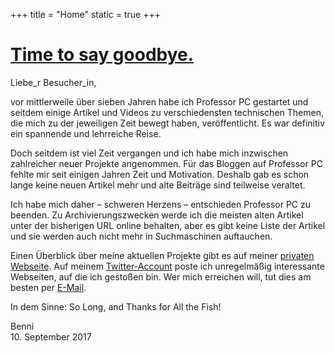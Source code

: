 +++
title = "Home"
static = true
+++

# <a class="rr" href="https://www.youtube.com/watch?v=63qtYi1nwcs">Time to say goodbye.</a>

Liebe_r Besucher_in,

vor mittlerweile über sieben Jahren habe ich Professor PC gestartet und seitdem einige Artikel und Videos zu verschiedensten technischen Themen, die mich zu der jeweiligen Zeit bewegt haben, veröffentlicht. Es war definitiv ein spannende und lehrreiche Reise.

Doch seitdem ist viel Zeit vergangen und ich habe mich inzwischen zahlreicher neuer Projekte angenommen. Für das Bloggen auf Professor PC fehlte mir seit einigen Jahren Zeit und Motivation. Deshalb gab es schon lange keine neuen Artikel mehr und alte Beiträge sind teilweise veraltet.

Ich habe mich daher – schweren Herzens – entschieden Professor PC zu beenden. Zu Archivierungszwecken werde ich die meisten alten Artikel unter der bisherigen URL online behalten, aber es gibt keine Liste der Artikel und sie werden auch nicht mehr in Suchmaschinen auftauchen.

Einen Überblick über meine aktuellen Projekte gibt es auf meiner [privaten Webseite](https://benjamin-altpeter.de/). Auf meinem [Twitter-Account](https://twitter.com/baltpeter) poste ich unregelmäßig interessante Webseiten, auf die ich gestoßen bin. Wer mich erreichen will, tut dies am besten per [E-Mail](/impressum).

In dem Sinne: So Long, and Thanks for All the Fish!

Benni  
10. September 2017
